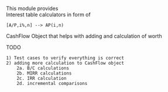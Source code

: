 This module provides    
Interest table calculators in form of   

    [A/P,i%,n] --> AP(i,n)  

CashFlow Object that helps with adding and calculation of worth


TODO    

    1) Test cases to verify everything is correct    
    2) adding more calculation to CashFlow object
        2a. B/C calculations
        2b. MIRR calculations
        2c. IRR calculation
        2d. incremental comparisons